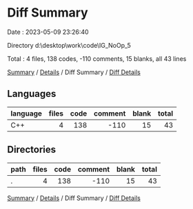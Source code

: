 # Diff Summary

Date : 2023-05-09 23:26:40

Directory d:\\desktop\\work\\code\\IG_NoOp_5

Total : 4 files,  138 codes, -110 comments, 15 blanks, all 43 lines

[Summary](results.md) / [Details](details.md) / Diff Summary / [Diff Details](diff-details.md)

## Languages
| language | files | code | comment | blank | total |
| :--- | ---: | ---: | ---: | ---: | ---: |
| C++ | 4 | 138 | -110 | 15 | 43 |

## Directories
| path | files | code | comment | blank | total |
| :--- | ---: | ---: | ---: | ---: | ---: |
| . | 4 | 138 | -110 | 15 | 43 |

[Summary](results.md) / [Details](details.md) / Diff Summary / [Diff Details](diff-details.md)